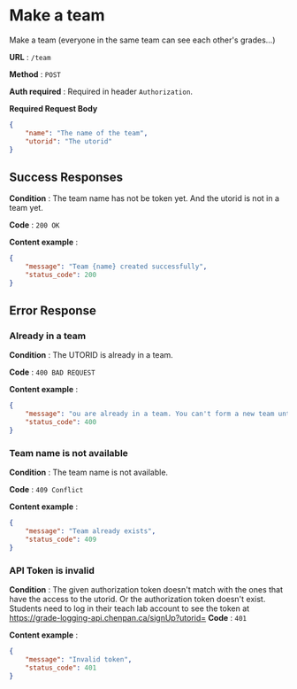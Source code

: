 

# Make a team

Make a team (everyone in the same team can see each other's grades...)

**URL** : `/team`

**Method** : `POST`

**Auth required** : Required in header `Authorization`.

**Required Request Body**
```json
{
    "name": "The name of the team",
    "utorid": "The utorid"
}
```
## Success Responses

**Condition** : The team name has not be token yet. And the utorid is not in a team yet.

**Code** : `200 OK`

**Content example** : 

```json
{
    "message": "Team {name} created successfully",
    "status_code": 200
}
```

## Error Response

### Already in a team

**Condition** : The UTORID is already in a team.

**Code** : `400 BAD REQUEST`

**Content example** :

```json
{
    "message": "ou are already in a team. You can't form a new team until you leave your current team.",
    "status_code": 400
}
```

### Team name is not available
**Condition** : The team name is not available.

**Code** : `409 Conflict`

**Content example** :

```json
{
    "message": "Team already exists",
    "status_code": 409
}
```

### API Token is invalid

**Condition** : The given authorization token doesn't match with the ones that have the access to the utorid. Or the authorization token doesn't exist. Students need to log in their teach lab account to see the token at https://grade-logging-api.chenpan.ca/signUp?utorid=
**Code** : `401`

**Content example** :

```json
{
    "message": "Invalid token",
    "status_code": 401
}
```

